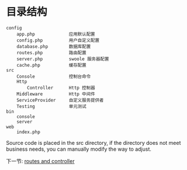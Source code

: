 # 目录结构 

```
config
    app.php             应用默认配置
    config.php          用户自定义配置
    database.php        数据库配置
    routes.php          路由配置
    server.php          swoole 服务器配置
    cache.php           缓存配置
src
    Console             控制台命令
    Http                
        Controller      Http 控制器
    Middleware          Http 中间件
    ServiceProvider     自定义服务提供者
    Testing             单元测试
bin
    console
    server
web
    index.php
```

Source code is placed in the src directory, if the directory does not meet business needs, you can manually modify the way to adjust.

下一节: [routes and controller](zh-cn/3.0/2-1-routing-and-controllers.md)

